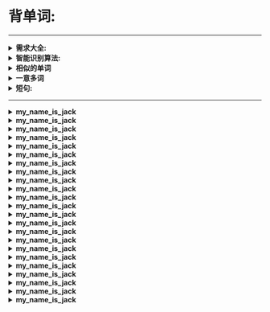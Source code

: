 # 背单词:
---


<details>
<summary><b>需求大全:</b></summary>

```  

记短句，比长句有效率

英语笑话:
How do you keep your violin from getting stolen? 
（怎么防止你的小提琴被偷窃？）

写一个程序，不停的在屋子里循环播放英语单词和翻译
（或者英语短句和翻译），起到洗脑的效果

Erotic novel

可以选择单词的长度【3个字母的单词】

English article 「每句话占用一行 配有每句话的翻译，每个单词的翻译」 

可以自定义的增加/修改/删除短句

Web需求：打字时候，自动提示补全

查出单词的使用频率，减少记忆成本（谷歌翻译有词频）

支持搜索功能（英文单词和中文意思智能搜索）

编程语言【Java，Python，C，php】中的英文关键字

扇贝单词里面的网友笔记，
很值得借鉴，
因为有很多的巧记方法，

有些单词的中文意思，使用频率非常低，
几乎不用，所以就没必要记了，
减少记忆负担（Google翻译词频）

今日单词【固定的一些单词，一天内不会变，每天不一样】
【可以自定义每天要记的单词的个数，每天20个？30个？40个？】
完全掌握按钮
【点击了安全掌握按钮，这个单词下次就再也不会出现】

有些单词，单纯的翻译单个单词不好翻译，
必须结合一句话的语境来感受这个单词的意思，
所以说，这又是另外一种记忆方式

找一篇英文文章
找出所有的陌生单词
然后先是记单词
然后再去看文章
这样效率好一点

实现一个算法：多次点击「不认识」
按钮的单词，归类为疑难单词，
比如：violate 多次点击了不记得按钮，
后台程序自动归类为疑难单词，方便复习

一个单词 什么复数啊，
过去式啊，
将来时啊（最高反义词也给搭上）
……都爬取出来

有些单词不止一个意思，
有好几个不同的意思（多义词），这就很麻烦了……
比如：
Composition 组成 作文 
tank 坦克 箱
两种意思


有些单词，中文意思太繁琐了，
比如：【despite 尽管，虽然】
尽管和虽然，意思相近，但是我们记单词的时候却要记2个
增加了记忆负担，这样效率大大下降
所以，只需要记忆其中一个中文意思就足够了



```
</details>






<details>
<summary><b>智能识别算法:</b></summary>

```  

近义词大全
近形词大全
近音词大全
反义词大全

相似单词算法：
ABC 和 ABCD 相似
ABC 和 CBA 不相似

Principle and principal 
太相似了
pool poor 只相差一个字
（用算法找出更多的相似单词）

```
</details>






<details>
<summary><b>相似的单词</b></summary>

```  

态度 attitude
高度 altitude
这两个单词也超级相似

several    几个
severe    严重

inhibit     抑制
exhibition    会展

Confuse 
confusion

Perfume 
fume

Construction 建造
Contrast 对比 反差
Constant 始终如一，不断地
Instruct 命令，指示


Conference 会议 讨论
Confront 遭遇
Conscience 良心
Consequence 后果


这种特别常见：
con.......tion
res........tion


investigates
investigating

defect
defective

simple
sample

exclude
include




很多单词记牢一个，就可以记劳好几个，比如：

compete
competition
Competence

Innovate
Innovation
Innovative

enrich
rich

force
reinforce

injected
injured

Breach
Beach

Encourage
Encouragement

consult
consultant

in开头的
influence
information
investigates 

con开头的
consequence

force
forest



re开头的:
reputation
reinforced 

反义词：
resistant
consistent



还有就是这种：
pan平底锅 + cake蛋糕 = pancake煎饼
rain雨 + bow弓箭 = rainbow彩虹


```
</details>









<details>
<summary><b>一意多词</b></summary>

```  

一个中文意思, 多中英文单词

决心
    determination
    resolution
    decision
    purpose
    resolve

 会议
	meeting
	conference
	congress
	seance


准备
	prepare
	intend


接受 
	accept
	acceptance
	receive




预言 
	prophesy
	predict
	prediction
	augur
	prophecy


获得 
	acquire
	gain
	acquisition
	obtain
	achieve


合作 
	cooperate
	collaborate

协作 
	cooperate
	cooperation
	coordination
	combined efforts
	club


协会
	association
	society
	institute
	confraternity


解决
	solve
	resolve
	finish off
	dispose of


冲突 
	clash
	conflict
	collide
	collide with
	collision



```
</details>







<details>
<summary><b>短句:</b></summary>

```  

Ban physical punishment 
禁止物理惩罚？
不不不
正确的翻译是：
禁止体罚

A thirst of power
对力量的渴望

meet the qualifications
符合资格的

Cope with a mountain of problem
应付成堆的问题

Be barely of age
刚成年

Have a good weep 
痛痛快快哭一场

A boom in house sales
房子销量的剧增

```
</details>






---





<details>
<summary><b>my_name_is_jack</b></summary>

```  

```
</details>






<details>
<summary><b>my_name_is_jack</b></summary>

```  

```
</details>






<details>
<summary><b>my_name_is_jack</b></summary>

```  

```
</details>






<details>
<summary><b>my_name_is_jack</b></summary>

```  

```
</details>






<details>
<summary><b>my_name_is_jack</b></summary>

```  

```
</details>






<details>
<summary><b>my_name_is_jack</b></summary>

```  

```
</details>






<details>
<summary><b>my_name_is_jack</b></summary>

```  

```
</details>






<details>
<summary><b>my_name_is_jack</b></summary>

```  

```
</details>






<details>
<summary><b>my_name_is_jack</b></summary>

```  

```
</details>






<details>
<summary><b>my_name_is_jack</b></summary>

```  

```
</details>






<details>
<summary><b>my_name_is_jack</b></summary>

```  

```
</details>






<details>
<summary><b>my_name_is_jack</b></summary>

```  

```
</details>






<details>
<summary><b>my_name_is_jack</b></summary>

```  

```
</details>






<details>
<summary><b>my_name_is_jack</b></summary>

```  

```
</details>






<details>
<summary><b>my_name_is_jack</b></summary>

```  

```
</details>






<details>
<summary><b>my_name_is_jack</b></summary>

```  

```
</details>






<details>
<summary><b>my_name_is_jack</b></summary>

```  

```
</details>






<details>
<summary><b>my_name_is_jack</b></summary>

```  

```
</details>






<details>
<summary><b>my_name_is_jack</b></summary>

```  

```
</details>






<details>
<summary><b>my_name_is_jack</b></summary>

```  

```
</details>






<details>
<summary><b>my_name_is_jack</b></summary>

```  

```
</details>






<details>
<summary><b>my_name_is_jack</b></summary>

```  

```
</details>






<details>
<summary><b>my_name_is_jack</b></summary>

```  

```
</details>







